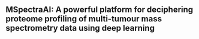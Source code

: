 ## MSpectraAI: A powerful platform for deciphering proteome profiling of multi-tumour mass spectrometry data using deep learning

